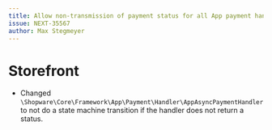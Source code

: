 ```yaml
---
title: Allow non-transmission of payment status for all App payment handlers
issue: NEXT-35567
author: Max Stegmeyer
---
```

# Storefront
* Changed `\Shopware\Core\Framework\App\Payment\Handler\AppAsyncPaymentHandler` to not do a state machine transition if the handler does not return a status.
